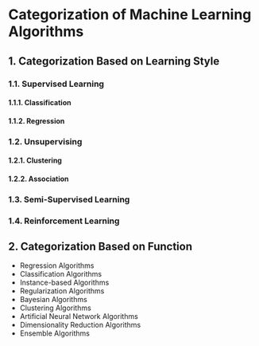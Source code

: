 # Categorization of Machine Learning Algorithms
## 1. Categorization Based on Learning Style
### 1.1. Supervised Learning
#### 1.1.1. Classification
#### 1.1.2. Regression
### 1.2. Unsupervising
#### 1.2.1. Clustering
#### 1.2.2. Association
### 1.3. Semi-Supervised Learning
### 1.4. Reinforcement Learning
## 2. Categorization Based on Function
- Regression Algorithms
- Classification Algorithms
- Instance-based Algorithms
- Regularization Algorithms
- Bayesian Algorithms
- Clustering Algorithms
- Artificial Neural Network Algorithms
- Dimensionality Reduction Algorithms
- Ensemble Algorithms